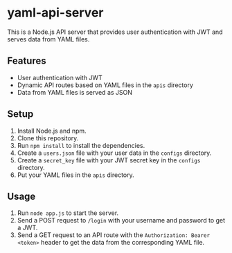 # yaml-api-server
This is a Node.js API server that provides user authentication with JWT and serves data from YAML files.

## Features

- User authentication with JWT
- Dynamic API routes based on YAML files in the `apis` directory
- Data from YAML files is served as JSON

## Setup

1. Install Node.js and npm.
2. Clone this repository.
3. Run `npm install` to install the dependencies.
4. Create a `users.json` file with your user data in the `configs` directory.
5. Create a `secret_key` file with your JWT secret key in the `configs` directory.
6. Put your YAML files in the `apis` directory.

## Usage

1. Run `node app.js` to start the server.
2. Send a POST request to `/login` with your username and password to get a JWT.
3. Send a GET request to an API route with the `Authorization: Bearer <token>` header to get the data from the corresponding YAML file.